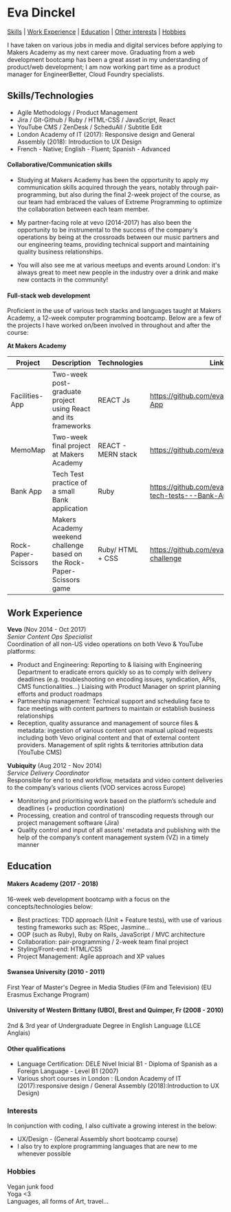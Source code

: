 # Eva Dinckel

[Skills](#skills)  |  [Work Experience](#work_experience) |  [Education](#education)  |  [Other interests](#interests)  |  [Hobbies](#hobbies)


I have taken on various jobs in media and digital services before applying to Makers Academy as my next career move.
Graduating from a web development bootcamp has been a great asset in my understanding of product/web development; I am now working part time as a product manager for EngineerBetter, Cloud Foundry specialists.


<a name="skills"></a>
## Skills/Technologies

- Agile Methodology / Product Management
- Jira / Git-Github / Ruby / HTML-CSS / JavaScript, React
- YouTube CMS / ZenDesk / ScheduAll / Subtitle Edit
- London Academy of IT (2017): Responsive design and General Assembly (2018):
Introduction to UX Design
- French - Native; English - Fluent; Spanish - Advanced


#### Collaborative/Communication skills

- Studying at Makers Academy has been the opportunity to apply my communication skills acquired through the years, notably through pair-programming, but also during the final 2-week project of the course, as our team had embraced the values of Extreme Programming to optimize the collaboration between each team member.

 - My partner-facing role at vevo (2014-2017) has also been the opportunity to be instrumental to the success of the company's operations by being at the crossroads between our music partners and our engineering teams, providing technical support and maintaining quality business relationships.

- You will also see me at various meetups and events around London: it's always great to meet new people in the industry over a drink and make new contacts in the community!


#### Full-stack web development


Proficient in the use of various tech stacks and languages taught at Makers Academy, a 12-week computer programming bootcamp.
Below are a few of the projects I have worked on/been involved in throughout and after the course:

**At Makers Academy**

Project      | Description                | Technologies | Link
------------ | -------------------------- | ------------ |---------
Facilities-App| Two-week post-graduate project using React and its frameworks| REACT Js| https://github.com/evadinckel/Facilities-App
MemoMap | Two-week final project at Makers Academy | REACT - MERN stack | https://github.com/evadinckel/memomap
Bank App| Tech Test practice of a small Bank application | Ruby | https://github.com/evadinckel/week10-tech-tests---Bank-App--
Rock-Paper-Scissors| Makers Academy weekend challenge based on the Rock-Paper-Scissors game  | Ruby/ HTML + CSS | https://github.com/evadinckel/rps-challenge



<a name="work_experience"></a>
## Work Experience

**Vevo** (Nov 2014 - Oct 2017)    
*Senior Content Ops Specialist*  
Coordination of all non-US video operations on both Vevo & YouTube
platforms:

 - Product and Engineering:
Reporting to & liaising with Engineering Department to eradicate errors quickly so as to comply with delivery deadlines (e.g. troubleshooting on encoding issues, syndication, APIs, CMS functionalities...)
Liaising with Product Manager on sprint planning efforts and product roadmaps
 - Partnership management:
Technical support and scheduling face to face meetings with content partners to maintain or establish business relationships
- Reception, quality assurance and management of source files & metadata:
ingestion of various content upon manual upload requests including both Vevo original content and that of external content providers. Management of split rights & territories attribution data (YouTube CMS)


**Vubiquity** (Aug 2012 - Nov 2014)   
*Service Delivery Coordinator*  
Responsible for end to end workflow, metadata and video content
deliveries to the company’s various clients (VOD services across Europe)

- Monitoring and prioritising work based on the platform’s schedule and
deadlines (+ production coordination)
- Processing, creation and control of transcoding requests through our
project management software (Jira)
- Quality control and input of all assets'​ metadata and publishing with the help of the
company’s content management system (VZ) in a timely manner


<a name="education"></a>
## Education

#### Makers Academy (2017 - 2018)
16-week web development bootcamp with a focus on the concepts/technologies below:

- Best practices:
  TDD approach (Unit + Feature tests), with use of various testing frameworks such as: RSpec, Jasmine...
- OOP (such as Ruby), Ruby on Rails, JavaScript / MVC architecture
- Collaboration: pair-programming / 2-week team final project
- Styling/Front-end: HTML/CSS
- Project Management: Agile approach and XP values


#### Swansea University (2010 - 2011)
First Year of Master's Degree in Media Studies (Film and Television) (EU Erasmus Exchange Program)

#### University of Western Brittany (UBO), Brest and Quimper, Fr (2008 - 2010)
2nd & 3rd year of Undergraduate Degree in English Language (LLCE Anglais)



#### Other qualifications

- Language Certification: DELE Nivel Inicial B1 - Diploma of Spanish as a Foreign Language - Level B1 (2007)
- Various short courses in London : (London Academy of IT (2017):responsive design / General Assembly (2018):Introduction to UX Design)


<a name="interests"></a>
### Interests

In conjunction with coding, I also cultivate a growing interest in the below:

- UX/Design - (General Assembly short bootcamp course)
- I also try to explore programming languages that are new to me whenever possible


<a name="hobbies"></a>
### Hobbies
Vegan junk food</br>
Yoga <3</br>
Languages, all forms of Art, travel...
